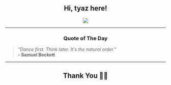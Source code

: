 <h2 align="center"> Hi, tyaz here!</h2>

<p align="center">
<a href="https://github.com/tyazx" alt="github streak"><img src="https://dvst-streak.herokuapp.com/?user=tyazx&theme=tokyonight&fire=DD472C"></a>
</p>

<hr>
<h3 align="center">Quote of The Day</h3>
<p align="center">
<blockquote>
<i>"Dance first. Think later. It's the natural order."</i>
<br>
<b>- Samuel Beckett</b>
</blockquote>
</p>


<hr>
<h2 align="center">Thank You 🙏🏼</h2>
